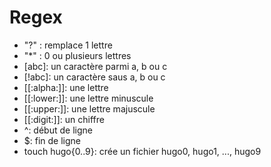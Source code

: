 # Regex

- "?" : remplace 1 lettre
- "*" : 0 ou plusieurs lettres
- [abc]: un caractère parmi a, b ou c
- [!abc]: un caractère saus a, b ou c
- [[:alpha:]]: une lettre
- [[:lower:]]: une lettre minuscule
- [[:upper:]]: une lettre majuscule
- [[:digit:]]: un chiffre
- ^: début de ligne
- $: fin de ligne
- touch hugo{0..9}: crée un fichier hugo0, hugo1, ..., hugo9